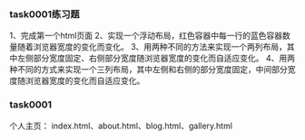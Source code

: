### task0001练习题
1、完成第一个html页面
2、实现一个浮动布局，红色容器中每一行的蓝色容器数量随着浏览器宽度的变化而变化。 3、用两种不同的方法来实现一个两列布局，其中左侧部分宽度固定、右侧部分宽度随浏览器宽度的变化而自适应变化。
4、用两种不同的方式来实现一个三列布局，其中左侧和右侧的部分宽度固定，中间部分宽度随浏览器宽度的变化而自适应变化。
### task0001
个人主页： index.html、about.html、blog.html、gallery.html
